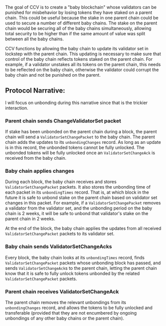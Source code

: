 The goal of CCV is to create a "baby blockchain" whose validators can be punished for misbehavior by losing tokens they have staked on a parent chain. This could be useful because the stake in one parent chain could be used to secure a number of different baby chains. The stake on the parent chain would be securing all of the baby chains simultaneously, allowing total security to be higher than if the same amount of value was split between all the baby chains.

CCV functions by allowing the baby chain to update its validator set in lockstep with the parent chain. This updating is necessary to make sure that control of the baby chain reflects tokens staked on the parent chain. For example, if a validator unstakes all its tokens on the parent chain, this needs to be reflected on the baby chain, otherwise the validator could corrupt the baby chain and not be punished on the parent.


## Protocol Narrative:

I will focus on unbonding during this narrative since that is the trickier interaction.

### Parent chain sends ChangeValidatorSet packet
If stake has been unbonded on the parent chain during a block, the parent chain will send a `ValidatorSetChangePacket` to the baby chain. The parent chain adds the updates to its `unbondingChanges` record. As long as an update is in this record, the unbonded tokens cannot be fully unlocked. The unbonded tokens will be fully unlocked once an `ValidatorSetChangeAck` is received from the baby chain.

### Baby chain applies changes
During each block, the baby chain receives and stores `ValidatorSetChangePacket` packets. It also stores the unbonding time of each packet in its `unbondingTimes` record. That is, at which block in the future it is safe to unbond stake on the parent chain based on validator set changes in this packet. For example, if a `ValidatorSetChangePacket` removes a validator from the validator set, and the unbonding period on the baby chain is 2 weeks, it will be safe to unbond that validator's stake on the parent chain in 2 weeks.

At the end of the block, the baby chain applies the updates from all received `ValidatorSetChangePacket` packets to its validator set. 

### Baby chain sends ValidatorSetChangeAcks
Every block, the baby chain looks at its `unbondingTimes` record, finds `ValidatorSetChangePacket` packets whose unbonding block has passed, and sends `ValidatorSetChangeAck`s to the parent chain, letting the parent chain know that it is safe to fully unlock tokens unbonded by the related `ValidatorSetChangePacket` packets.

### Parent chain receives ValidatorSetChangeAck
The parent chain removes the relevant unbondings from its `unbondingChanges` record, and allows the tokens to be fully unlocked and transferable (provided that they are not encumbered by ongoing unbondings of any other baby chains or the parent chain).
